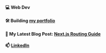 #### 💻 Web Dev
#### 🛠️ Building [my portfolio](https://marcohaber.dev)
#### 📝 My Latest Blog Post: [Next.js Routing Guide](https://www.marcohaber.dev/blog/nextjs-routing)
#### 📫 [LinkedIn](https://www.linkedin.com/in/marcohaber99)
